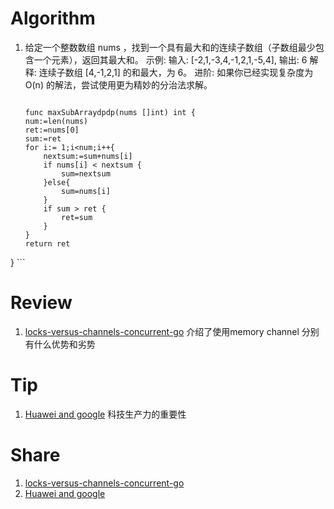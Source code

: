 # Algorithm
1. 给定一个整数数组 nums ，找到一个具有最大和的连续子数组（子数组最少包含一个元素），返回其最大和。
	示例:
	输入: [-2,1,-3,4,-1,2,1,-5,4],
	输出: 6
	解释: 连续子数组 [4,-1,2,1] 的和最大，为 6。
	进阶:
	如果你已经实现复杂度为 O(n) 的解法，尝试使用更为精妙的分治法求解。
    ```golang
    
    func maxSubArraydpdp(nums []int) int {
	num:=len(nums)
	ret:=nums[0]
	sum:=ret
	for i:= 1;i<num;i++{
		nextsum:=sum+nums[i]
		if nums[i] < nextsum {
			sum=nextsum
		}else{
			sum=nums[i]
		}
		if sum > ret {
			ret=sum
		}
	}
	return ret
}
    ```

# Review
1. [locks-versus-channels-concurrent-go](https://opensource.com/article/18/7/locks-versus-channels-concurrent-go)
	介绍了使用memory channel 分别有什么优势和劣势
# Tip
1. [Huawei and google](https://onezero.medium.com/the-huawei-disaster-reveals-googles-iron-grip-on-android-b1ccee34504d)
    科技生产力的重要性

# Share
1. [locks-versus-channels-concurrent-go](https://opensource.com/article/18/7/locks-versus-channels-concurrent-go)
2. [Huawei and google](https://onezero.medium.com/the-huawei-disaster-reveals-googles-iron-grip-on-android-b1ccee34504d)